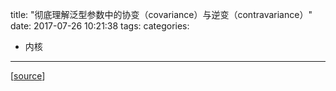 title: "彻底理解泛型参数中的协变（covariance）与逆变（contravariance）"
date: 2017-07-26 10:21:38
tags:
categories:
- 内核
---

[[source](https://www.stephanboyer.com/post/132/what-are-covariance-and-contravariance)]

